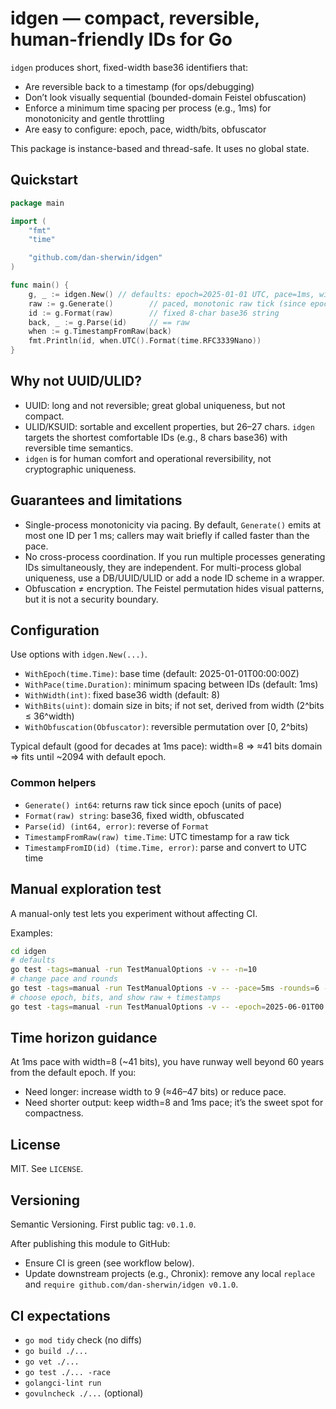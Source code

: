 # idgen — compact, reversible, human-friendly IDs for Go

`idgen` produces short, fixed-width base36 identifiers that:
- Are reversible back to a timestamp (for ops/debugging)
- Don’t look visually sequential (bounded-domain Feistel obfuscation)
- Enforce a minimum time spacing per process (e.g., 1ms) for monotonicity and gentle throttling
- Are easy to configure: epoch, pace, width/bits, obfuscator

This package is instance-based and thread-safe. It uses no global state.

## Quickstart

```go
package main

import (
	"fmt"
	"time"

	"github.com/dan-sherwin/idgen"
)

func main() {
	g, _ := idgen.New() // defaults: epoch=2025-01-01 UTC, pace=1ms, width=8, Feistel obfuscation
	raw := g.Generate()        // paced, monotonic raw tick (since epoch, in pace units)
	id := g.Format(raw)        // fixed 8-char base36 string
	back, _ := g.Parse(id)     // == raw
	when := g.TimestampFromRaw(back)
	fmt.Println(id, when.UTC().Format(time.RFC3339Nano))
}
```

## Why not UUID/ULID?
- UUID: long and not reversible; great global uniqueness, but not compact.
- ULID/KSUID: sortable and excellent properties, but 26–27 chars. `idgen` targets the shortest comfortable IDs (e.g., 8 chars base36) with reversible time semantics.
- `idgen` is for human comfort and operational reversibility, not cryptographic uniqueness.

## Guarantees and limitations
- Single-process monotonicity via pacing. By default, `Generate()` emits at most one ID per 1 ms; callers may wait briefly if called faster than the pace.
- No cross-process coordination. If you run multiple processes generating IDs simultaneously, they are independent. For multi-process global uniqueness, use a DB/UUID/ULID or add a node ID scheme in a wrapper.
- Obfuscation ≠ encryption. The Feistel permutation hides visual patterns, but it is not a security boundary.

## Configuration

Use options with `idgen.New(...)`.

- `WithEpoch(time.Time)`: base time (default: 2025-01-01T00:00:00Z)
- `WithPace(time.Duration)`: minimum spacing between IDs (default: 1ms)
- `WithWidth(int)`: fixed base36 width (default: 8)
- `WithBits(uint)`: domain size in bits; if not set, derived from width (2^bits ≤ 36^width)
- `WithObfuscation(Obfuscator)`: reversible permutation over [0, 2^bits)

Typical default (good for decades at 1ms pace): width=8 ⇒ ≈41 bits domain ⇒ fits until ~2094 with default epoch.

### Common helpers
- `Generate() int64`: returns raw tick since epoch (units of pace)
- `Format(raw) string`: base36, fixed width, obfuscated
- `Parse(id) (int64, error)`: reverse of `Format`
- `TimestampFromRaw(raw) time.Time`: UTC timestamp for a raw tick
- `TimestampFromID(id) (time.Time, error)`: parse and convert to UTC time

## Manual exploration test
A manual-only test lets you experiment without affecting CI.

Examples:

```bash
cd idgen
# defaults
go test -tags=manual -run TestManualOptions -v -- -n=10
# change pace and rounds
go test -tags=manual -run TestManualOptions -v -- -pace=5ms -rounds=6 -n=6
# choose epoch, bits, and show raw + timestamps
go test -tags=manual -run TestManualOptions -v -- -epoch=2025-06-01T00:00:00Z -width=8 -bits=41 -show_raw=true -show_ts=true -n=5
```

## Time horizon guidance
At 1ms pace with width=8 (~41 bits), you have runway well beyond 60 years from the default epoch. If you:
- Need longer: increase width to 9 (≈46–47 bits) or reduce pace.
- Need shorter output: keep width=8 and 1ms pace; it’s the sweet spot for compactness.

## License
MIT. See `LICENSE`.

## Versioning
Semantic Versioning. First public tag: `v0.1.0`.

After publishing this module to GitHub:
- Ensure CI is green (see workflow below).
- Update downstream projects (e.g., Chronix): remove any local `replace` and `require github.com/dan-sherwin/idgen v0.1.0`.

## CI expectations
- `go mod tidy` check (no diffs)
- `go build ./...`
- `go vet ./...`
- `go test ./... -race`
- `golangci-lint run`
- `govulncheck ./...` (optional)
